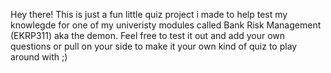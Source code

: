 Hey there! This is just a fun little quiz project i made to help test my knowlegde for one of my univeristy modules called Bank Risk Management (EKRP311) aka the demon.
Feel free to test it out and add your own questions or pull on your side to make it your own kind of quiz to play around with ;)
